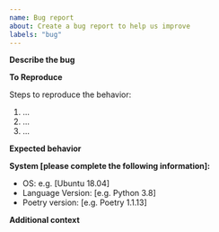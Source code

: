 ```yaml
---
name: Bug report
about: Create a bug report to help us improve
labels: "bug"
---
```


**Describe the bug**

<!-- A clear and concise description of what the bug is. -->

**To Reproduce**

Steps to reproduce the behavior:

1. ...
2. ...
3. ...

**Expected behavior**

<!-- A clear and concise description of what you expected to happen. -->

**System [please complete the following information]:**

-   OS: e.g. [Ubuntu 18.04]
-   Language Version: [e.g. Python 3.8]
-   Poetry version: [e.g. Poetry 1.1.13]

**Additional context**

<!-- Add any other context about the problem here. -->
